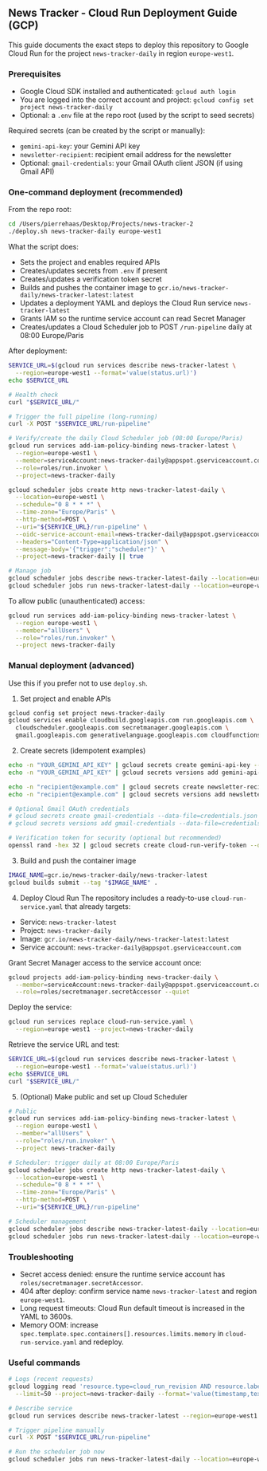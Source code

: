 ## News Tracker - Cloud Run Deployment Guide (GCP)

This guide documents the exact steps to deploy this repository to Google Cloud Run for the project `news-tracker-daily` in region `europe-west1`.

### Prerequisites
- Google Cloud SDK installed and authenticated: `gcloud auth login`
- You are logged into the correct account and project: `gcloud config set project news-tracker-daily`
- Optional: a `.env` file at the repo root (used by the script to seed secrets)

Required secrets (can be created by the script or manually):
- `gemini-api-key`: your Gemini API key
- `newsletter-recipient`: recipient email address for the newsletter
- Optional: `gmail-credentials`: your Gmail OAuth client JSON (if using Gmail API)

### One-command deployment (recommended)
From the repo root:

```bash
cd /Users/pierrehaas/Desktop/Projects/news-tracker-2
./deploy.sh news-tracker-daily europe-west1
```

What the script does:
- Sets the project and enables required APIs
- Creates/updates secrets from `.env` if present
- Creates/updates a verification token secret
- Builds and pushes the container image to `gcr.io/news-tracker-daily/news-tracker-latest:latest`
- Updates a deployment YAML and deploys the Cloud Run service `news-tracker-latest`
- Grants IAM so the runtime service account can read Secret Manager
- Creates/updates a Cloud Scheduler job to POST `/run-pipeline` daily at 08:00 Europe/Paris

After deployment:
```bash
SERVICE_URL=$(gcloud run services describe news-tracker-latest \
  --region=europe-west1 --format='value(status.url)')
echo $SERVICE_URL

# Health check
curl "$SERVICE_URL/"

# Trigger the full pipeline (long-running)
curl -X POST "$SERVICE_URL/run-pipeline"

# Verify/create the daily Cloud Scheduler job (08:00 Europe/Paris)
gcloud run services add-iam-policy-binding news-tracker-latest \
  --region=europe-west1 \
  --member=serviceAccount:news-tracker-daily@appspot.gserviceaccount.com \
  --role=roles/run.invoker \
  --project=news-tracker-daily

gcloud scheduler jobs create http news-tracker-latest-daily \
  --location=europe-west1 \
  --schedule="0 8 * * *" \
  --time-zone="Europe/Paris" \
  --http-method=POST \
  --uri="${SERVICE_URL}/run-pipeline" \
  --oidc-service-account-email=news-tracker-daily@appspot.gserviceaccount.com \
  --headers="Content-Type=application/json" \
  --message-body='{"trigger":"scheduler"}' \
  --project=news-tracker-daily || true

# Manage job
gcloud scheduler jobs describe news-tracker-latest-daily --location=europe-west1 --project=news-tracker-daily
gcloud scheduler jobs run news-tracker-latest-daily --location=europe-west1 --project=news-tracker-daily
```

To allow public (unauthenticated) access:
```bash
gcloud run services add-iam-policy-binding news-tracker-latest \
  --region europe-west1 \
  --member="allUsers" \
  --role="roles/run.invoker" \
  --project news-tracker-daily
```

### Manual deployment (advanced)
Use this if you prefer not to use `deploy.sh`.

1) Set project and enable APIs
```bash
gcloud config set project news-tracker-daily
gcloud services enable cloudbuild.googleapis.com run.googleapis.com \
  cloudscheduler.googleapis.com secretmanager.googleapis.com \
  gmail.googleapis.com generativelanguage.googleapis.com cloudfunctions.googleapis.com
```

2) Create secrets (idempotent examples)
```bash
echo -n "YOUR_GEMINI_API_KEY" | gcloud secrets create gemini-api-key --data-file=- || \
echo -n "YOUR_GEMINI_API_KEY" | gcloud secrets versions add gemini-api-key --data-file=-

echo -n "recipient@example.com" | gcloud secrets create newsletter-recipient --data-file=- || \
echo -n "recipient@example.com" | gcloud secrets versions add newsletter-recipient --data-file=-

# Optional Gmail OAuth credentials
# gcloud secrets create gmail-credentials --data-file=credentials.json || \
# gcloud secrets versions add gmail-credentials --data-file=credentials.json

# Verification token for security (optional but recommended)
openssl rand -hex 32 | gcloud secrets create cloud-run-verify-token --data-file=- || true
```

3) Build and push the container image
```bash
IMAGE_NAME=gcr.io/news-tracker-daily/news-tracker-latest
gcloud builds submit --tag "$IMAGE_NAME" .
```

4) Deploy Cloud Run
The repository includes a ready-to-use `cloud-run-service.yaml` that already targets:
- Service: `news-tracker-latest`
- Project: `news-tracker-daily`
- Image: `gcr.io/news-tracker-daily/news-tracker-latest:latest`
- Service account: `news-tracker-daily@appspot.gserviceaccount.com`

Grant Secret Manager access to the service account once:
```bash
gcloud projects add-iam-policy-binding news-tracker-daily \
  --member=serviceAccount:news-tracker-daily@appspot.gserviceaccount.com \
  --role=roles/secretmanager.secretAccessor --quiet
```

Deploy the service:
```bash
gcloud run services replace cloud-run-service.yaml \
  --region=europe-west1 --project=news-tracker-daily
```

Retrieve the service URL and test:
```bash
SERVICE_URL=$(gcloud run services describe news-tracker-latest \
  --region=europe-west1 --format='value(status.url)')
echo $SERVICE_URL
curl "$SERVICE_URL/"
```

5) (Optional) Make public and set up Cloud Scheduler
```bash
# Public
gcloud run services add-iam-policy-binding news-tracker-latest \
  --region europe-west1 \
  --member="allUsers" \
  --role="roles/run.invoker" \
  --project news-tracker-daily

# Scheduler: trigger daily at 08:00 Europe/Paris
gcloud scheduler jobs create http news-tracker-latest-daily \
  --location=europe-west1 \
  --schedule="0 8 * * *" \
  --time-zone="Europe/Paris" \
  --http-method=POST \
  --uri="${SERVICE_URL}/run-pipeline"

# Scheduler management
gcloud scheduler jobs describe news-tracker-latest-daily --location=europe-west1 --project=news-tracker-daily
gcloud scheduler jobs run news-tracker-latest-daily --location=europe-west1 --project=news-tracker-daily
```

### Troubleshooting
- Secret access denied: ensure the runtime service account has `roles/secretmanager.secretAccessor`.
- 404 after deploy: confirm service name `news-tracker-latest` and region `europe-west1`.
- Long request timeouts: Cloud Run default timeout is increased in the YAML to 3600s.
- Memory OOM: increase `spec.template.spec.containers[].resources.limits.memory` in `cloud-run-service.yaml` and redeploy.

### Useful commands
```bash
# Logs (recent requests)
gcloud logging read 'resource.type=cloud_run_revision AND resource.labels.service_name=news-tracker-latest' \
  --limit=50 --project=news-tracker-daily --format='value(timestamp,textPayload)'

# Describe service
gcloud run services describe news-tracker-latest --region=europe-west1 --project=news-tracker-daily

# Trigger pipeline manually
curl -X POST "$SERVICE_URL/run-pipeline"

# Run the scheduler job now
gcloud scheduler jobs run news-tracker-latest-daily --location=europe-west1 --project=news-tracker-daily
```


